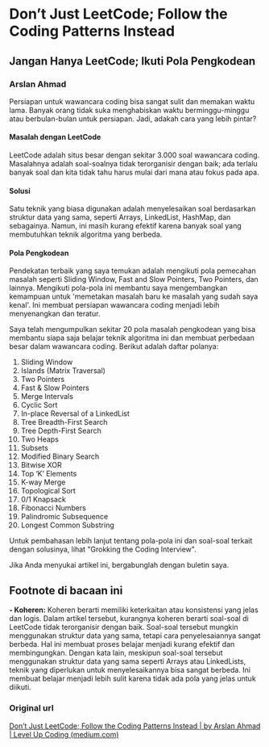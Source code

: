 # Don’t Just LeetCode; Follow the Coding Patterns Instead

## Jangan Hanya LeetCode; Ikuti Pola Pengkodean

### Arslan Ahmad

Persiapan untuk wawancara coding bisa sangat sulit dan memakan waktu lama. Banyak orang tidak suka menghabiskan waktu berminggu-minggu atau berbulan-bulan untuk persiapan. Jadi, adakah cara yang lebih pintar?

#### Masalah dengan LeetCode

LeetCode adalah situs besar dengan sekitar 3.000 soal wawancara coding. Masalahnya adalah soal-soalnya tidak terorganisir dengan baik; ada terlalu banyak soal dan kita tidak tahu harus mulai dari mana atau fokus pada apa.

#### Solusi

Satu teknik yang biasa digunakan adalah menyelesaikan soal berdasarkan struktur data yang sama, seperti Arrays, LinkedList, HashMap, dan sebagainya. Namun, ini masih kurang efektif karena banyak soal yang membutuhkan teknik algoritma yang berbeda.

#### Pola Pengkodean

Pendekatan terbaik yang saya temukan adalah mengikuti pola pemecahan masalah seperti Sliding Window, Fast and Slow Pointers, Two Pointers, dan lainnya. Mengikuti pola-pola ini membantu saya mengembangkan kemampuan untuk 'memetakan masalah baru ke masalah yang sudah saya kenal'. Ini membuat persiapan wawancara coding menjadi lebih menyenangkan dan teratur.

Saya telah mengumpulkan sekitar 20 pola masalah pengkodean yang bisa membantu siapa saja belajar teknik algoritma ini dan membuat perbedaan besar dalam wawancara coding. Berikut adalah daftar polanya:

1. Sliding Window
2. Islands (Matrix Traversal)
3. Two Pointers
4. Fast & Slow Pointers
5. Merge Intervals
6. Cyclic Sort
7. In-place Reversal of a LinkedList
8. Tree Breadth-First Search
9. Tree Depth-First Search
10. Two Heaps
11. Subsets
12. Modified Binary Search
13. Bitwise XOR
14. Top ‘K’ Elements
15. K-way Merge
16. Topological Sort
17. 0/1 Knapsack
18. Fibonacci Numbers
19. Palindromic Subsequence
20. Longest Common Substring

Untuk pembahasan lebih lanjut tentang pola-pola ini dan soal-soal terkait dengan solusinya, lihat "Grokking the Coding Interview".

Jika Anda menyukai artikel ini, bergabunglah dengan buletin saya.

## Footnote di bacaan ini

**- Koheren:**
Koheren berarti memiliki keterkaitan atau konsistensi yang jelas dan logis. Dalam artikel tersebut, kurangnya koheren berarti soal-soal di LeetCode tidak terorganisir dengan baik. Soal-soal tersebut mungkin menggunakan struktur data yang sama, tetapi cara penyelesaiannya sangat berbeda. Hal ini membuat proses belajar menjadi kurang efektif dan membingungkan.
Dengan kata lain, meskipun soal-soal tersebut menggunakan struktur data yang sama seperti Arrays atau LinkedLists, teknik yang diperlukan untuk menyelesaikannya bisa sangat berbeda. Ini membuat belajar menjadi lebih sulit karena tidak ada pola yang jelas untuk diikuti.

### Original url

[Don’t Just LeetCode; Follow the Coding Patterns Instead | by Arslan Ahmad | Level Up Coding (medium.com)](https://medium.com/gitconnected/dont-just-leetcode-follow-the-coding-patterns-instead-4beb6a197fdb)
